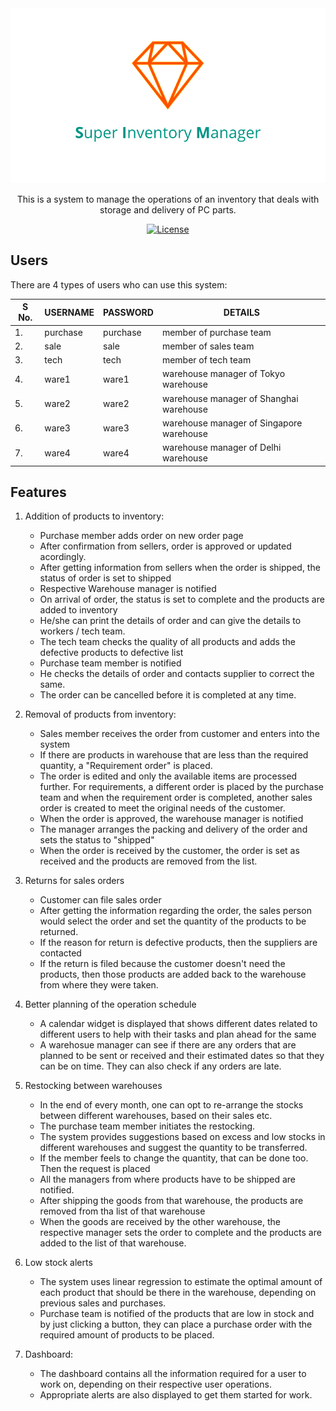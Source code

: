 <div align="center">
  <img src="https://github.com/manparvesh/SIM/raw/master/screenshot.png">
</div>
<div align="center">

  <p>This is a system to manage the operations of an inventory that deals with storage and delivery of PC parts.</p>
  <a href="https://manparvesh.mit-license.org/"><img src="https://img.shields.io/badge/license-MIT-blue.svg" alt="License"></a> 
</div>

## Users
There are 4 types of users who can use this system:

S No.  | USERNAME | PASSWORD  |  DETAILS
---|---|---|---
1.     | purchase | purchase  | member of purchase team
2.     | sale     | sale      | member of sales team
3.     | tech     | tech      | member of tech team
4.     | ware1    | ware1     | warehouse manager of Tokyo warehouse
5.     | ware2    | ware2     | warehouse manager of Shanghai warehouse
6.     | ware3    | ware3     | warehouse manager of Singapore warehouse
7.     | ware4    | ware4     | warehouse manager of Delhi warehouse

## Features

1. Addition of products to inventory:
	- Purchase member adds order on new order page  
	- After confirmation from sellers, order is approved or updated acordingly.
	- After getting information from sellers when the order is shipped, the status of order is set to shipped 
	- Respective Warehouse manager is notified 
	- On arrival of order, the status is set to complete and the products are added to inventory
	- He/she can print the details of order and can give the details to workers / tech team. 
	- The tech team checks the quality of all products and adds the defective products to defective list 
	- Purchase team member is notified 
	- He checks the details of order and contacts supplier to correct the same.
	- The order can be cancelled before it is completed at any time.

2. Removal of products from inventory:
	- Sales member receives the order from customer and enters into the system 
	- If there are products in warehouse that are less than the required quantity, a "Requirement order" is placed. 
	- The order is edited and only the available items are processed further. For requirements, a different order is placed by the purchase team and when the requirement order is completed, another sales order is created to meet the original needs of the customer.
	- When the order is approved, the warehouse manager is notified
	- The manager arranges the packing and delivery of the order and sets the status to "shipped"
	- When the order is received by the customer, the order is set as received and the products are removed from the list.

3. Returns for sales orders
	- Customer can file sales order
	- After getting the information regarding the order, the sales person would select the order and set the quantity of the products to be returned.
	- If the reason for return is defective products, then the suppliers are contacted
	- If the return is filed because the customer doesn't need the products, then those products are added back to the warehouse from where they were taken.

4. Better planning of the operation schedule
	- A calendar widget is displayed that shows different dates related to different users to help with their tasks and plan ahead for the same
	- A warehosue manager can see if there are any orders that are planned to be sent or received and their estimated dates so that they can be on time. They can also check if any orders are late.

5. Restocking between warehouses
 	- In the end of every month, one can opt to re-arrange the stocks between different warehouses, based on their sales etc.
 	- The purchase team member initiates the restocking.
 	- The system provides suggestions based on excess and low stocks in different warehouses and suggest the quantity to be transferred.
 	- If the member feels to change the quantity, that can be done too. Then the request is placed
 	- All the managers from where products have to be shipped are notified. 
 	- After shipping the goods from that warehouse, the products are removed from tha list of that warehouse
 	- When the goods are received by the other warehouse, the respective manager sets the order to complete and the products are added to the list of that warehouse.

6. Low stock alerts
	- The system uses linear regression to estimate the optimal amount of each product that should be there in the warehouse, depending on previous sales and purchases.
	- Purchase team is notified of the products that are low in stock and by just clicking a button, they can place a purchase order with the required amount of products to be placed.

7. Dashboard: 
	- The dashboard contains all the information required for a user to work on, depending on their respective user operations.  
	- Appropriate alerts are also displayed to get them started for work. 